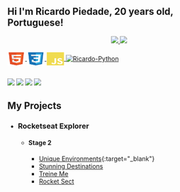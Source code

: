 ## Hi I'm Ricardo Piedade, 20 years old, Portuguese!

<div align="center">
  <a href="https://github.com/Acr2004">
  <img height="180em" src="https://github-readme-stats.vercel.app/api?username=Acr2004&show_icons=true&theme=dark&include_all_commits=true&count_private=true"/>
  <img height="180em" src="https://github-readme-stats.vercel.app/api/top-langs/?username=Acr2004&layout=compact&langs_count=7&theme=dark"/>
</div>
  
<div style="display: inline_block"><br>
  <img align="center" alt="Ricardo-HTML" height="30" width="40" src="https://raw.githubusercontent.com/devicons/devicon/master/icons/html5/html5-original.svg">
  <img align="center" alt="Ricardo-CSS" height="30" width="40" src="https://raw.githubusercontent.com/devicons/devicon/master/icons/css3/css3-original.svg">
  <img align="center" alt="Ricardo-Js" height="30" width="40" src="https://raw.githubusercontent.com/devicons/devicon/master/icons/javascript/javascript-plain.svg">
  <img align="center" alt="Ricardo-Python" height="30" width="40" src="https://cdn.jsdelivr.net/gh/devicons/devicon/icons/java/java-original.svg">
</div>

##
  
<div> 
  <a href="https://www.youtube.com/channel/UC5BoqZsJML83UbuZbuR2t6Q" target="_blank"><img src="https://img.shields.io/badge/YouTube-FF0000?style=for-the-badge&logo=youtube&logoColor=white" target="_blank"></a>
  <a href="https://www.instagram.com/ricardo_acr2004/" target="_blank"><img src="https://img.shields.io/badge/-Instagram-%23E4405F?style=for-the-badge&logo=instagram&logoColor=white" target="_blank"></a>
 	<a href="https://www.twitch.tv/acr2004" target="_blank"><img src="https://img.shields.io/badge/Twitch-9146FF?style=for-the-badge&logo=twitch&logoColor=white" target="_blank"></a>
  <a href="https://www.linkedin.com/in/ricardo-piedade-725485230/" target="_blank"><img src="https://img.shields.io/badge/-LinkedIn-%230077B5?style=for-the-badge&logo=linkedin&logoColor=white" target="_blank"></a>
</div>

## My Projects
  - ### Rocketseat Explorer
      - #### Stage 2
          - [Unique Environments](https://github.com/Acr2004/Projeto-01-Stage-2-Rocketseat){:target="_blank"}
          - [Stunning Destinations](https://github.com/Acr2004/Projeto-01-Extra-Stage-2-Rocketseat)
          - [Treine Me](https://github.com/Acr2004/Projeto-02-Stage-2-Rocketseat)
          - [Rocket Sect](https://github.com/Acr2004/Projeto-02-Extra-Stage-2-Rocketseat)
